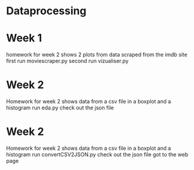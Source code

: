 # Dataprocessing


# Week 1
homework for week 2 shows 2 plots from data scraped from the imdb site
first run moviescraper.py
second run vizualiser.py
# Week 2
Homework for week 2 shows data from a csv file in a boxplot and a histogram
run eda.py
check out the json file
# Week 2
Homework for week 2 shows data from a csv file in a boxplot and a histogram
run convertCSV2JSON.py
check out the json file
got to the web page
